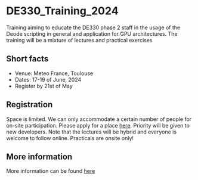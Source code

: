 # DE330_Training_2024

Training aiming to educate the DE330 phase 2 staff in the usage of the Deode scripting in general and application for GPU architectures. The training will be a mixture of lectures and practical exercises

## Short facts
* Venue: Meteo France, Toulouse
* Dates: 17-19 of June, 2024
* Register by 21st of May

## Registration
Space is limited. We can only accommodate a certain number of people for on-site participation. Please apply for a place [here](https://docs.google.com/spreadsheets/d/19LMnqfZ-yffDTwDsHqkN3eGenvvX1bUrEUe7gmJblZU/edit#gid=0). Priority will be given to new developers. Note that the lectures will be hybrid and everyone is welcome to follow online. Practicals are onsite only!

## More information
More information can be found [here](https://github.com/destination-earth-digital-twins/DE330_Training_2024/wiki)
